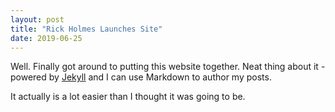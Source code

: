 ```yaml
---
layout: post
title: "Rick Holmes Launches Site"
date: 2019-06-25
---
```


Well. Finally got around to putting this website together. 
Neat thing about it - powered by [Jekyll](http://jekyllrb.com)
and I can use Markdown to author my posts. 

It actually is a lot easier than I thought it was going to be.
